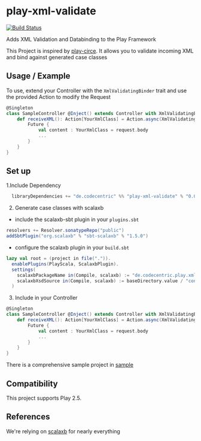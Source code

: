 # play-xml-validate

[![Build Status](https://travis-ci.org/christianuhlcc/play-xml-validate.svg?branch=master)](https://travis-ci.org/christianuhlcc/play-xml-validate)

Adds XML Validation and Databinding to the Play Framework

This Project is inspired by [play-circe](https://github.com/jilen/play-circe). It allows you to validate incoming XML and bind against generated case classes 

## Usage / Example


To use, extend your Controller with the `XmlValidatingBinder` trait and use the provided Action to modify the Request

```scala
@Singleton
class SampleController @Inject() extends Controller with XmlValidatingBinder {
	def receiveXML(): Action[YourXmlClass] = Action.async(XmlValidatingBinder.bindXml[YourXmlClass]()) { request =>
		Future { 
			val content : YourXmlClass = request.body
    		...
     	}
  	}
}
```
## Set up

1.Include Dependency

```scala
  libraryDependencies += "de.codecentric" %% "play-xml-validate" % "0.0.1-SNAPSHOT",
```

2. Generate case classes with scalaxb

- include the scalaxb-sbt plugin in your `plugins.sbt`

```scala
resolvers += Resolver.sonatypeRepo("public")
addSbtPlugin("org.scalaxb" % "sbt-scalaxb" % "1.5.0")
```

- configure the scalaxb plugin in your `build.sbt`

```scala
lazy val root = (project in file(".")).
  enablePlugins(PlayScala, ScalaxbPlugin).
  settings(
    scalaxbPackageName in(Compile, scalaxb) := "de.codecentric.play.xml.validate.sample",
    scalaxbXsdSource in(Compile, scalaxb) := baseDirectory.value / "conf" / "xsd"
  )

```

3. Include in your Controller 

```scala
@Singleton
class SampleController @Inject() extends Controller with XmlValidatingBinder {
	def receiveXML(): Action[YourXmlClass] = Action.async(XmlValidatingBinder.bindXml[YourXmlClass]()) { request =>
		Future { 
			val content : YourXmlClass = request.body
    		...
     	}
  	}
}
```

There is a comprehensive sample project in [sample](/sample)

## Compatibility

This project supports Play 2.5.

## References
We're relying on [scalaxb](http://scalaxb.org) for nearly everything